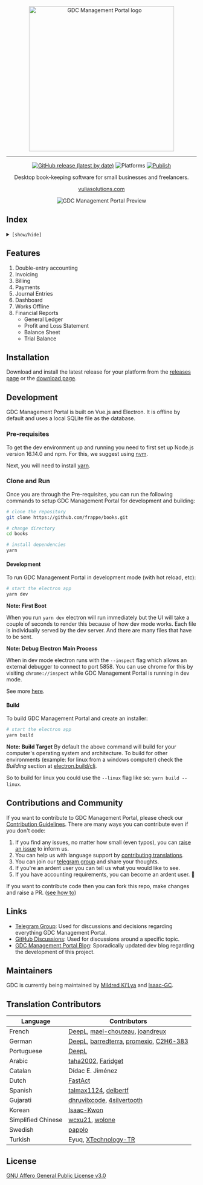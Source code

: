 <div align="center" markdown="1">

<img src="https://user-images.githubusercontent.com/29507195/207267672-d422db6c-d89a-4bbe-9822-468a55c15053.png" alt="GDC Management Portal logo" width="384"/>

---

[![GitHub release (latest by date)](https://img.shields.io/github/v/release/dvoso/books)](https://github.com/dvoso/books/releases)
![Platforms](https://img.shields.io/badge/platform-mac%2C%20windows%2C%20linux-yellowgreen)
[![Publish](https://github.com/frappe/books/actions/workflows/publish.yml/badge.svg)](https://github.com/dvoso/books/actions/workflows/publish.yml)

Desktop book-keeping software for small businesses and freelancers.

[vuliasolutions.com](https://vuliasolutions.com/)

<img src="https://user-images.githubusercontent.com/29507195/207267857-4ae48890-3fb2-4046-80cf-3256b46c72a0.png" alt="GDC Management Portal Preview"/>

</div>

## Index

<details>
<summary><code>[show/hide]</code></summary>

1. [Features](#features)
2. [Installation](#installation)
3. [Development](#development)
4. [Contributions and Community](#contributions-and-community)
5. [Links](#links)
6. [Translation Contributors](#translation-contributors)
7. [License](#license)

</details>

## Features

1. Double-entry accounting
1. Invoicing
1. Billing
1. Payments
1. Journal Entries
1. Dashboard
1. Works Offline
1. Financial Reports
   - General Ledger
   - Profit and Loss Statement
   - Balance Sheet
   - Trial Balance

## Installation

Download and install the latest release for your platform from the [releases
page](https://github.com/frappe/books/releases) or the [download
page](https://frappebooks.com/download).

## Development

GDC Management Portal is built on Vue.js and Electron. It is offline by default and uses
a local SQLite file as the database.

### Pre-requisites

To get the dev environment up and running you need to first set up Node.js version
16.14.0 and npm. For this, we suggest using
[nvm](https://github.com/nvm-sh/nvm#installing-and-updating).

Next, you will need to install [yarn](https://classic.yarnpkg.com/lang/en/docs/install/#mac-stable).

### Clone and Run

Once you are through the Pre-requisites, you can run the following commands to
setup GDC Management Portal for development and building:

```bash
# clone the repository
git clone https://github.com/frappe/books.git

# change directory
cd books

# install dependencies
yarn
```

#### Development

To run GDC Management Portal in development mode (with hot reload, etc):

```bash
# start the electron app
yarn dev
```

**Note: First Boot**

When you run `yarn dev` electron will run immediately but the UI will take a
couple of seconds to render this because of how dev mode works. Each file is
individually served by the dev server. And there are many files that have to be
sent.

**Note: Debug Electron Main Process**

When in dev mode electron runs with the `--inspect` flag which allows an
external debugger to connect to port 5858. You can use chrome for this by
visiting `chrome://inspect` while GDC Management Portal is running in dev mode.

See more [here](https://www.electronjs.org/docs/latest/tutorial/debugging-main-process#external-debuggers).

#### Build

To build GDC Management Portal and create an installer:

```bash
# start the electron app
yarn build
```

**Note: Build Target**
By default the above command will build for your computer's operating system and
architecture. To build for other environments (example: for linux from a windows
computer) check the _Building_ section at
[electron.build/cli](https://www.electron.build/cli).

So to build for linux you could use the `--linux` flag like so: `yarn build --linux`.

## Contributions and Community

If you want to contribute to GDC Management Portal, please check our [Contribution Guidelines](https://github.com/frappe/books/blob/master/.github/CONTRIBUTING.md). There are many ways you can contribute even if you don't code:

1. If you find any issues, no matter how small (even typos), you can [raise an issue](https://github.com/frappe/books/issues/new) to inform us.
2. You can help us with language support by [contributing translations](https://github.com/frappe/books/wiki/Contributing-Translations).
3. You can join our [telegram group](https://t.me/frappebooks) and share your thoughts.
4. If you're an ardent user you can tell us what you would like to see.
5. If you have accounting requirements, you can become an ardent user. 🙂

If you want to contribute code then you can fork this repo, make changes and raise a PR. ([see how to](https://docs.github.com/en/pull-requests/collaborating-with-pull-requests/proposing-changes-to-your-work-with-pull-requests/creating-a-pull-request-from-a-fork))

## Links

- [Telegram Group](https://t.me/frappebooks): Used for discussions and decisions regarding everything GDC Management Portal.
- [GitHub Discussions](https://github.com/frappe/books/discussions): Used for discussions around a specific topic.
- [GDC Management Portal Blog](https://tech.frappebooks.com/): Sporadically updated dev blog regarding the development of this project.

## Maintainers

GDC is currently being maintained by [Mildred Ki'Lya](https://github.com/mildred) and [Isaac-GC](https://github.com/Isaac-GC).

## Translation Contributors

| Language           | Contributors                                                                                                                                                     |
| ------------------ | ---------------------------------------------------------------------------------------------------------------------------------------------------------------- |
| French             | [DeepL](https://www.deepl.com/), [mael-chouteau](https://github.com/mael-chouteau), [joandreux](https://github.com/joandreux)                                    |
| German             | [DeepL](https://www.deepl.com/), [barredterra](https://github.com/barredterra), [promexio](https://github.com/promexio), [C2H6-383](https://github.com/C2H6-383) |
| Portuguese         | [DeepL](https://www.deepl.com/)                                                                                                                                  |
| Arabic             | [taha2002](https://github.com/taha2002), [Faridget](https://github.com/faridget)                                                                                 |
| Catalan            | Dídac E. Jiménez                                                                                                                                                 |
| Dutch              | [FastAct](https://github.com/FastAct)                                                                                                                            |
| Spanish            | [talmax1124](https://github.com/talmax1124), [delbertf](https://github.com/delbertf)                                                                             |
| Gujarati           | [dhruvilxcode](https://github.com/dhruvilxcode), [4silvertooth](https://github.com/4silvertooth)                                                                 |
| Korean             | [Isaac-Kwon](https://github.com/Isaac-Kwon)                                                                                                                      |
| Simplified Chinese | [wcxu21](https://github.com/wcxu21), [wolone](https://github.com/wolone)                                                                                         |
| Swedish            | [papplo](https://github.com/papplo)                                                                                                                              |
| Turkish            | Eyuq, [XTechnology-TR](https://github.com/XTechnology-TR)                                                                                                        |

## License

[GNU Affero General Public License v3.0](LICENSE)
